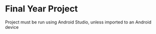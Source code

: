 # Final Year Project
Project must be run using Android Studio, unless imported to an Android device
